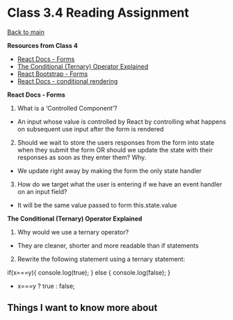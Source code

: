 # Class 3.4 Reading Assignment

[Back to main](https://michaeldulin.github.io/reading-notes)

**Resources from Class 4**
- [React Docs - Forms](https://reactjs.org/docs/forms.html)
- [The Conditional (Ternary) Operator Explained](https://codeburst.io/javascript-the-conditional-ternary-operator-explained-cac7218beeff)
- [React Bootstrap - Forms](https://react-bootstrap.github.io/forms/overview/)
- [React Docs - conditional rendering](https://reactjs.org/docs/conditional-rendering.html)

**React Docs - Forms**
1. What is a ‘Controlled Component’?
  - An input whose value is controlled by React by controlling what happens on subsequent use input after the form is rendered 
2. Should we wait to store the users responses from the form into state when they submit the form OR should we update the state with their responses as soon as they enter them? Why.
  - We update right away by making the form the only state handler
3. How do we target what the user is entering if we have an event handler on an input field?
  - It will be the same value passed to form this.state.value

  
**The Conditional (Ternary) Operator Explained**
1. Why would we use a ternary operator?
  - They are cleaner, shorter and more readable than if statements
2. Rewrite the following statement using a ternary statement:

  if(x===y){
    console.log(true);
  } else {
    console.log(false);
  }
  - x===y ? true : false;

 
## Things I want to know more about

